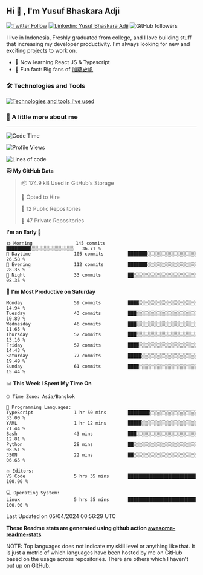 ## Hi 👋 ,  I'm Yusuf Bhaskara Adji

[![Twitter Follow](https://img.shields.io/twitter/follow/frelein_asli?label=Follow)](https://twitter.com/intent/follow?screen_name=frelein_asli)
[![Linkedin: Yusuf Bhaskara Adji](https://img.shields.io/badge/-yusufadji-blue?style=flat-square&logo=Linkedin&logoColor=white&link=https://www.linkedin.com/in/yusuf-bhaskara-adji/)](https://www.linkedin.com/in/yusuf-bhaskara-adji/)
![GitHub followers](https://img.shields.io/github/followers/yusufadji?label=Follow&style=social)


I live in Indonesia, Freshly graduated from college, and I love building stuff that increasing my developer productivity. I'm always looking for new and exciting projects to work on.

- 🌱 Now learning React JS & Typescript
- 🐻 Fun fact: Big fans of [加藤史帆](https://www.instagram.com/katoshi.official/)

### 🛠️ Technologies and Tools
[![Technologies and tools I've used](https://skillicons.dev/icons?i=html,css,js,ts,php,python,kotlin,tailwind,bootstrap,next,express,sequelize,mysql,firebase,vercel,vscode,androidstudio,bash,git,postman,figma,docker,linux&perline=12)](#)

### 🐣 A little more about me
---

<!--START_SECTION:waka-->
![Code Time](http://img.shields.io/badge/Code%20Time-953%20hrs%2027%20mins-blue)

![Profile Views](http://img.shields.io/badge/Profile%20Views-0-blue)

![Lines of code](https://img.shields.io/badge/From%20Hello%20World%20I%27ve%20Written-62.2%20thousand%20lines%20of%20code-blue)

**🐱 My GitHub Data** 

> 📦 174.9 kB Used in GitHub's Storage 
 > 
> 💼 Opted to Hire
 > 
> 📜 12 Public Repositories 
 > 
> 🔑 47 Private Repositories 
 > 
**I'm an Early 🐤** 

```text
🌞 Morning                145 commits         █████████░░░░░░░░░░░░░░░░   36.71 % 
🌆 Daytime                105 commits         ███████░░░░░░░░░░░░░░░░░░   26.58 % 
🌃 Evening                112 commits         ███████░░░░░░░░░░░░░░░░░░   28.35 % 
🌙 Night                  33 commits          ██░░░░░░░░░░░░░░░░░░░░░░░   08.35 % 
```
📅 **I'm Most Productive on Saturday** 

```text
Monday                   59 commits          ████░░░░░░░░░░░░░░░░░░░░░   14.94 % 
Tuesday                  43 commits          ███░░░░░░░░░░░░░░░░░░░░░░   10.89 % 
Wednesday                46 commits          ███░░░░░░░░░░░░░░░░░░░░░░   11.65 % 
Thursday                 52 commits          ███░░░░░░░░░░░░░░░░░░░░░░   13.16 % 
Friday                   57 commits          ████░░░░░░░░░░░░░░░░░░░░░   14.43 % 
Saturday                 77 commits          █████░░░░░░░░░░░░░░░░░░░░   19.49 % 
Sunday                   61 commits          ████░░░░░░░░░░░░░░░░░░░░░   15.44 % 
```


📊 **This Week I Spent My Time On** 

```text
🕑︎ Time Zone: Asia/Bangkok

💬 Programming Languages: 
TypeScript               1 hr 50 mins        ████████░░░░░░░░░░░░░░░░░   33.00 % 
YAML                     1 hr 12 mins        █████░░░░░░░░░░░░░░░░░░░░   21.44 % 
Bash                     43 mins             ███░░░░░░░░░░░░░░░░░░░░░░   12.81 % 
Python                   28 mins             ██░░░░░░░░░░░░░░░░░░░░░░░   08.51 % 
JSON                     22 mins             ██░░░░░░░░░░░░░░░░░░░░░░░   06.65 % 

🔥 Editors: 
VS Code                  5 hrs 35 mins       █████████████████████████   100.00 % 

💻 Operating System: 
Linux                    5 hrs 35 mins       █████████████████████████   100.00 % 
```


 Last Updated on 05/04/2024 00:56:29 UTC
<!--END_SECTION:waka-->

**These Readme stats are generated using github action [awesome-readme-stats](https://github.com/anmol098/waka-readme-stats)**

NOTE: Top languages does not indicate my skill level or anything like that. It is just a metric of which languages have been hosted by me on GitHub based on the usage across repositories. There are others which I haven't put up on GitHub.